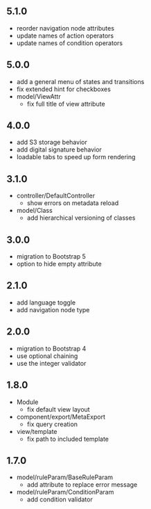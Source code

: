 ## 5.1.0

* reorder navigation node attributes
* update names of action operators
* update names of condition operators

## 5.0.0

* add a general menu of states and transitions
* fix extended hint for checkboxes
* model/ViewAttr
    - fix full title of view attribute

## 4.0.0

* add S3 storage behavior
* add digital signature behavior
* loadable tabs to speed up form rendering 

## 3.1.0

* controller/DefaultController
    - show errors on metadata reload
* model/Class
    - add hierarchical versioning of classes

## 3.0.0

* migration to Bootstrap 5
* option to hide empty attribute

## 2.1.0

* add language toggle
* add navigation node type

## 2.0.0

* migration to Bootstrap 4
* use optional chaining
* use the integer validator

## 1.8.0

* Module
    - fix default view layout
* component/export/MetaExport
    - fix query creation
* view/template
    - fix path to included template   

## 1.7.0

* model/ruleParam/BaseRuleParam    
    - add attribute to replace error message
* model/ruleParam/ConditionParam
    - add condition validator
